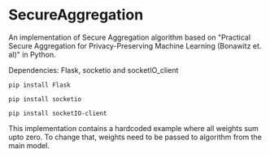 # SecureAggregation

An implementation of Secure Aggregation algorithm based on "Practical Secure Aggregation for Privacy-Preserving Machine Learning
(Bonawitz et. al)" in Python.

Dependencies: Flask, socketio and socketIO_client

`pip install Flask`

`pip install socketio`

`pip install socketIO-client`

This implementation contains a hardcoded example where all weights sum upto zero. To change that, weights need to be passed to algorithm from the main model.
